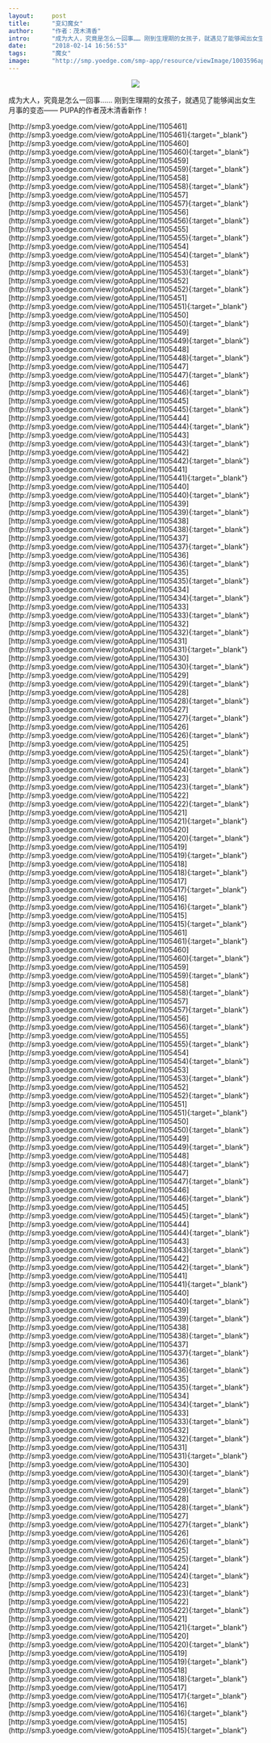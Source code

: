 ```yaml
---
layout:     post
title:      "变幻魔女"
author:     "作者：茂木清香"
intro:      "成为大人，究竟是怎么一回事…… 刚到生理期的女孩子，就遇见了能够闻出女生月事的变态—— PUPA的作者茂木清香新作！"
date:       "2018-02-14 16:56:53"
tags:       "魔女"
image:      "http://smp.yoedge.com/smp-app/resource/viewImage/1003596appline.png"
---
```

<div style="text-align: center">
<p><img src="http://smp.yoedge.com/smp-app/resource/viewImage/1003596appline.png"/></p>
</div>
<p class="post-meta">
<span>成为大人，究竟是怎么一回事…… 刚到生理期的女孩子，就遇见了能够闻出女生月事的变态—— PUPA的作者茂木清香新作！</span>
</p>
[http://smp3.yoedge.com/view/gotoAppLine/1105461](http://smp3.yoedge.com/view/gotoAppLine/1105461){:target="_blank"}
[http://smp3.yoedge.com/view/gotoAppLine/1105460](http://smp3.yoedge.com/view/gotoAppLine/1105460){:target="_blank"}
[http://smp3.yoedge.com/view/gotoAppLine/1105459](http://smp3.yoedge.com/view/gotoAppLine/1105459){:target="_blank"}
[http://smp3.yoedge.com/view/gotoAppLine/1105458](http://smp3.yoedge.com/view/gotoAppLine/1105458){:target="_blank"}
[http://smp3.yoedge.com/view/gotoAppLine/1105457](http://smp3.yoedge.com/view/gotoAppLine/1105457){:target="_blank"}
[http://smp3.yoedge.com/view/gotoAppLine/1105456](http://smp3.yoedge.com/view/gotoAppLine/1105456){:target="_blank"}
[http://smp3.yoedge.com/view/gotoAppLine/1105455](http://smp3.yoedge.com/view/gotoAppLine/1105455){:target="_blank"}
[http://smp3.yoedge.com/view/gotoAppLine/1105454](http://smp3.yoedge.com/view/gotoAppLine/1105454){:target="_blank"}
[http://smp3.yoedge.com/view/gotoAppLine/1105453](http://smp3.yoedge.com/view/gotoAppLine/1105453){:target="_blank"}
[http://smp3.yoedge.com/view/gotoAppLine/1105452](http://smp3.yoedge.com/view/gotoAppLine/1105452){:target="_blank"}
[http://smp3.yoedge.com/view/gotoAppLine/1105451](http://smp3.yoedge.com/view/gotoAppLine/1105451){:target="_blank"}
[http://smp3.yoedge.com/view/gotoAppLine/1105450](http://smp3.yoedge.com/view/gotoAppLine/1105450){:target="_blank"}
[http://smp3.yoedge.com/view/gotoAppLine/1105449](http://smp3.yoedge.com/view/gotoAppLine/1105449){:target="_blank"}
[http://smp3.yoedge.com/view/gotoAppLine/1105448](http://smp3.yoedge.com/view/gotoAppLine/1105448){:target="_blank"}
[http://smp3.yoedge.com/view/gotoAppLine/1105447](http://smp3.yoedge.com/view/gotoAppLine/1105447){:target="_blank"}
[http://smp3.yoedge.com/view/gotoAppLine/1105446](http://smp3.yoedge.com/view/gotoAppLine/1105446){:target="_blank"}
[http://smp3.yoedge.com/view/gotoAppLine/1105445](http://smp3.yoedge.com/view/gotoAppLine/1105445){:target="_blank"}
[http://smp3.yoedge.com/view/gotoAppLine/1105444](http://smp3.yoedge.com/view/gotoAppLine/1105444){:target="_blank"}
[http://smp3.yoedge.com/view/gotoAppLine/1105443](http://smp3.yoedge.com/view/gotoAppLine/1105443){:target="_blank"}
[http://smp3.yoedge.com/view/gotoAppLine/1105442](http://smp3.yoedge.com/view/gotoAppLine/1105442){:target="_blank"}
[http://smp3.yoedge.com/view/gotoAppLine/1105441](http://smp3.yoedge.com/view/gotoAppLine/1105441){:target="_blank"}
[http://smp3.yoedge.com/view/gotoAppLine/1105440](http://smp3.yoedge.com/view/gotoAppLine/1105440){:target="_blank"}
[http://smp3.yoedge.com/view/gotoAppLine/1105439](http://smp3.yoedge.com/view/gotoAppLine/1105439){:target="_blank"}
[http://smp3.yoedge.com/view/gotoAppLine/1105438](http://smp3.yoedge.com/view/gotoAppLine/1105438){:target="_blank"}
[http://smp3.yoedge.com/view/gotoAppLine/1105437](http://smp3.yoedge.com/view/gotoAppLine/1105437){:target="_blank"}
[http://smp3.yoedge.com/view/gotoAppLine/1105436](http://smp3.yoedge.com/view/gotoAppLine/1105436){:target="_blank"}
[http://smp3.yoedge.com/view/gotoAppLine/1105435](http://smp3.yoedge.com/view/gotoAppLine/1105435){:target="_blank"}
[http://smp3.yoedge.com/view/gotoAppLine/1105434](http://smp3.yoedge.com/view/gotoAppLine/1105434){:target="_blank"}
[http://smp3.yoedge.com/view/gotoAppLine/1105433](http://smp3.yoedge.com/view/gotoAppLine/1105433){:target="_blank"}
[http://smp3.yoedge.com/view/gotoAppLine/1105432](http://smp3.yoedge.com/view/gotoAppLine/1105432){:target="_blank"}
[http://smp3.yoedge.com/view/gotoAppLine/1105431](http://smp3.yoedge.com/view/gotoAppLine/1105431){:target="_blank"}
[http://smp3.yoedge.com/view/gotoAppLine/1105430](http://smp3.yoedge.com/view/gotoAppLine/1105430){:target="_blank"}
[http://smp3.yoedge.com/view/gotoAppLine/1105429](http://smp3.yoedge.com/view/gotoAppLine/1105429){:target="_blank"}
[http://smp3.yoedge.com/view/gotoAppLine/1105428](http://smp3.yoedge.com/view/gotoAppLine/1105428){:target="_blank"}
[http://smp3.yoedge.com/view/gotoAppLine/1105427](http://smp3.yoedge.com/view/gotoAppLine/1105427){:target="_blank"}
[http://smp3.yoedge.com/view/gotoAppLine/1105426](http://smp3.yoedge.com/view/gotoAppLine/1105426){:target="_blank"}
[http://smp3.yoedge.com/view/gotoAppLine/1105425](http://smp3.yoedge.com/view/gotoAppLine/1105425){:target="_blank"}
[http://smp3.yoedge.com/view/gotoAppLine/1105424](http://smp3.yoedge.com/view/gotoAppLine/1105424){:target="_blank"}
[http://smp3.yoedge.com/view/gotoAppLine/1105423](http://smp3.yoedge.com/view/gotoAppLine/1105423){:target="_blank"}
[http://smp3.yoedge.com/view/gotoAppLine/1105422](http://smp3.yoedge.com/view/gotoAppLine/1105422){:target="_blank"}
[http://smp3.yoedge.com/view/gotoAppLine/1105421](http://smp3.yoedge.com/view/gotoAppLine/1105421){:target="_blank"}
[http://smp3.yoedge.com/view/gotoAppLine/1105420](http://smp3.yoedge.com/view/gotoAppLine/1105420){:target="_blank"}
[http://smp3.yoedge.com/view/gotoAppLine/1105419](http://smp3.yoedge.com/view/gotoAppLine/1105419){:target="_blank"}
[http://smp3.yoedge.com/view/gotoAppLine/1105418](http://smp3.yoedge.com/view/gotoAppLine/1105418){:target="_blank"}
[http://smp3.yoedge.com/view/gotoAppLine/1105417](http://smp3.yoedge.com/view/gotoAppLine/1105417){:target="_blank"}
[http://smp3.yoedge.com/view/gotoAppLine/1105416](http://smp3.yoedge.com/view/gotoAppLine/1105416){:target="_blank"}
[http://smp3.yoedge.com/view/gotoAppLine/1105415](http://smp3.yoedge.com/view/gotoAppLine/1105415){:target="_blank"}
[http://smp3.yoedge.com/view/gotoAppLine/1105461](http://smp3.yoedge.com/view/gotoAppLine/1105461){:target="_blank"}
[http://smp3.yoedge.com/view/gotoAppLine/1105460](http://smp3.yoedge.com/view/gotoAppLine/1105460){:target="_blank"}
[http://smp3.yoedge.com/view/gotoAppLine/1105459](http://smp3.yoedge.com/view/gotoAppLine/1105459){:target="_blank"}
[http://smp3.yoedge.com/view/gotoAppLine/1105458](http://smp3.yoedge.com/view/gotoAppLine/1105458){:target="_blank"}
[http://smp3.yoedge.com/view/gotoAppLine/1105457](http://smp3.yoedge.com/view/gotoAppLine/1105457){:target="_blank"}
[http://smp3.yoedge.com/view/gotoAppLine/1105456](http://smp3.yoedge.com/view/gotoAppLine/1105456){:target="_blank"}
[http://smp3.yoedge.com/view/gotoAppLine/1105455](http://smp3.yoedge.com/view/gotoAppLine/1105455){:target="_blank"}
[http://smp3.yoedge.com/view/gotoAppLine/1105454](http://smp3.yoedge.com/view/gotoAppLine/1105454){:target="_blank"}
[http://smp3.yoedge.com/view/gotoAppLine/1105453](http://smp3.yoedge.com/view/gotoAppLine/1105453){:target="_blank"}
[http://smp3.yoedge.com/view/gotoAppLine/1105452](http://smp3.yoedge.com/view/gotoAppLine/1105452){:target="_blank"}
[http://smp3.yoedge.com/view/gotoAppLine/1105451](http://smp3.yoedge.com/view/gotoAppLine/1105451){:target="_blank"}
[http://smp3.yoedge.com/view/gotoAppLine/1105450](http://smp3.yoedge.com/view/gotoAppLine/1105450){:target="_blank"}
[http://smp3.yoedge.com/view/gotoAppLine/1105449](http://smp3.yoedge.com/view/gotoAppLine/1105449){:target="_blank"}
[http://smp3.yoedge.com/view/gotoAppLine/1105448](http://smp3.yoedge.com/view/gotoAppLine/1105448){:target="_blank"}
[http://smp3.yoedge.com/view/gotoAppLine/1105447](http://smp3.yoedge.com/view/gotoAppLine/1105447){:target="_blank"}
[http://smp3.yoedge.com/view/gotoAppLine/1105446](http://smp3.yoedge.com/view/gotoAppLine/1105446){:target="_blank"}
[http://smp3.yoedge.com/view/gotoAppLine/1105445](http://smp3.yoedge.com/view/gotoAppLine/1105445){:target="_blank"}
[http://smp3.yoedge.com/view/gotoAppLine/1105444](http://smp3.yoedge.com/view/gotoAppLine/1105444){:target="_blank"}
[http://smp3.yoedge.com/view/gotoAppLine/1105443](http://smp3.yoedge.com/view/gotoAppLine/1105443){:target="_blank"}
[http://smp3.yoedge.com/view/gotoAppLine/1105442](http://smp3.yoedge.com/view/gotoAppLine/1105442){:target="_blank"}
[http://smp3.yoedge.com/view/gotoAppLine/1105441](http://smp3.yoedge.com/view/gotoAppLine/1105441){:target="_blank"}
[http://smp3.yoedge.com/view/gotoAppLine/1105440](http://smp3.yoedge.com/view/gotoAppLine/1105440){:target="_blank"}
[http://smp3.yoedge.com/view/gotoAppLine/1105439](http://smp3.yoedge.com/view/gotoAppLine/1105439){:target="_blank"}
[http://smp3.yoedge.com/view/gotoAppLine/1105438](http://smp3.yoedge.com/view/gotoAppLine/1105438){:target="_blank"}
[http://smp3.yoedge.com/view/gotoAppLine/1105437](http://smp3.yoedge.com/view/gotoAppLine/1105437){:target="_blank"}
[http://smp3.yoedge.com/view/gotoAppLine/1105436](http://smp3.yoedge.com/view/gotoAppLine/1105436){:target="_blank"}
[http://smp3.yoedge.com/view/gotoAppLine/1105435](http://smp3.yoedge.com/view/gotoAppLine/1105435){:target="_blank"}
[http://smp3.yoedge.com/view/gotoAppLine/1105434](http://smp3.yoedge.com/view/gotoAppLine/1105434){:target="_blank"}
[http://smp3.yoedge.com/view/gotoAppLine/1105433](http://smp3.yoedge.com/view/gotoAppLine/1105433){:target="_blank"}
[http://smp3.yoedge.com/view/gotoAppLine/1105432](http://smp3.yoedge.com/view/gotoAppLine/1105432){:target="_blank"}
[http://smp3.yoedge.com/view/gotoAppLine/1105431](http://smp3.yoedge.com/view/gotoAppLine/1105431){:target="_blank"}
[http://smp3.yoedge.com/view/gotoAppLine/1105430](http://smp3.yoedge.com/view/gotoAppLine/1105430){:target="_blank"}
[http://smp3.yoedge.com/view/gotoAppLine/1105429](http://smp3.yoedge.com/view/gotoAppLine/1105429){:target="_blank"}
[http://smp3.yoedge.com/view/gotoAppLine/1105428](http://smp3.yoedge.com/view/gotoAppLine/1105428){:target="_blank"}
[http://smp3.yoedge.com/view/gotoAppLine/1105427](http://smp3.yoedge.com/view/gotoAppLine/1105427){:target="_blank"}
[http://smp3.yoedge.com/view/gotoAppLine/1105426](http://smp3.yoedge.com/view/gotoAppLine/1105426){:target="_blank"}
[http://smp3.yoedge.com/view/gotoAppLine/1105425](http://smp3.yoedge.com/view/gotoAppLine/1105425){:target="_blank"}
[http://smp3.yoedge.com/view/gotoAppLine/1105424](http://smp3.yoedge.com/view/gotoAppLine/1105424){:target="_blank"}
[http://smp3.yoedge.com/view/gotoAppLine/1105423](http://smp3.yoedge.com/view/gotoAppLine/1105423){:target="_blank"}
[http://smp3.yoedge.com/view/gotoAppLine/1105422](http://smp3.yoedge.com/view/gotoAppLine/1105422){:target="_blank"}
[http://smp3.yoedge.com/view/gotoAppLine/1105421](http://smp3.yoedge.com/view/gotoAppLine/1105421){:target="_blank"}
[http://smp3.yoedge.com/view/gotoAppLine/1105420](http://smp3.yoedge.com/view/gotoAppLine/1105420){:target="_blank"}
[http://smp3.yoedge.com/view/gotoAppLine/1105419](http://smp3.yoedge.com/view/gotoAppLine/1105419){:target="_blank"}
[http://smp3.yoedge.com/view/gotoAppLine/1105418](http://smp3.yoedge.com/view/gotoAppLine/1105418){:target="_blank"}
[http://smp3.yoedge.com/view/gotoAppLine/1105417](http://smp3.yoedge.com/view/gotoAppLine/1105417){:target="_blank"}
[http://smp3.yoedge.com/view/gotoAppLine/1105416](http://smp3.yoedge.com/view/gotoAppLine/1105416){:target="_blank"}
[http://smp3.yoedge.com/view/gotoAppLine/1105415](http://smp3.yoedge.com/view/gotoAppLine/1105415){:target="_blank"}


